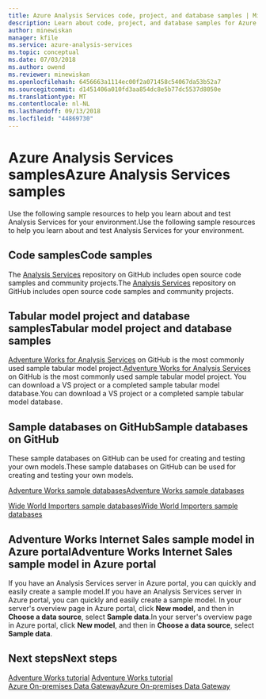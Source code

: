 ```yaml
---
title: Azure Analysis Services code, project, and database samples | Microsoft Docs
description: Learn about code, project, and database samples for Azure Analysis Services.
author: minewiskan
manager: kfile
ms.service: azure-analysis-services
ms.topic: conceptual
ms.date: 07/03/2018
ms.author: owend
ms.reviewer: minewiskan
ms.openlocfilehash: 6456663a1114ec00f2a071458c54067da53b52a7
ms.sourcegitcommit: d1451406a010fd3aa854dc8e5b77dc5537d8050e
ms.translationtype: MT
ms.contentlocale: nl-NL
ms.lasthandoff: 09/13/2018
ms.locfileid: "44869730"
---
```

# <a name="azure-analysis-services-samples"></a><span data-ttu-id="9d60b-103">Azure Analysis Services samples</span><span class="sxs-lookup"><span data-stu-id="9d60b-103">Azure Analysis Services samples</span></span>
<span data-ttu-id="9d60b-104">Use the following sample resources to help you learn about and test Analysis Services for your environment.</span><span class="sxs-lookup"><span data-stu-id="9d60b-104">Use the following sample resources to help you learn about and test Analysis Services for your environment.</span></span>

## <a name="code-samples"></a><span data-ttu-id="9d60b-105">Code samples</span><span class="sxs-lookup"><span data-stu-id="9d60b-105">Code samples</span></span>
<span data-ttu-id="9d60b-106">The [Analysis Services](https://github.com/Microsoft/Analysis-Services) repository on GitHub includes open source code samples and community projects.</span><span class="sxs-lookup"><span data-stu-id="9d60b-106">The [Analysis Services](https://github.com/Microsoft/Analysis-Services) repository on GitHub includes open source code samples and community projects.</span></span> 

## <a name="tabular-model-project-and-database-samples"></a><span data-ttu-id="9d60b-107">Tabular model project and database samples</span><span class="sxs-lookup"><span data-stu-id="9d60b-107">Tabular model project and database samples</span></span>
<span data-ttu-id="9d60b-108">[Adventure Works for Analysis Services](https://github.com/Microsoft/sql-server-samples/releases/tag/adventureworks-analysis-services) on GitHub is the most commonly used sample tabular model project.</span><span class="sxs-lookup"><span data-stu-id="9d60b-108">[Adventure Works for Analysis Services](https://github.com/Microsoft/sql-server-samples/releases/tag/adventureworks-analysis-services) on GitHub is the most commonly used sample tabular model project.</span></span> <span data-ttu-id="9d60b-109">You can download a VS project or a completed sample tabular model database.</span><span class="sxs-lookup"><span data-stu-id="9d60b-109">You can download a VS project or a completed sample tabular model database.</span></span>


## <a name="sample-databases-on-github"></a><span data-ttu-id="9d60b-110">Sample databases on GitHub</span><span class="sxs-lookup"><span data-stu-id="9d60b-110">Sample databases on GitHub</span></span>
<span data-ttu-id="9d60b-111">These sample databases on GitHub can be used for creating and testing your own models.</span><span class="sxs-lookup"><span data-stu-id="9d60b-111">These sample databases on GitHub can be used for creating and testing your own models.</span></span> 

[<span data-ttu-id="9d60b-112">Adventure Works sample databases</span><span class="sxs-lookup"><span data-stu-id="9d60b-112">Adventure Works sample databases</span></span>](https://github.com/Microsoft/sql-server-samples/releases/tag/adventureworks2014)

[<span data-ttu-id="9d60b-113">Wide World Importers sample databases</span><span class="sxs-lookup"><span data-stu-id="9d60b-113">Wide World Importers sample databases</span></span>](https://github.com/Microsoft/sql-server-samples/releases/tag/wide-world-importers-v1.0)

## <a name="adventure-works-internet-sales-sample-model-in-azure-portal"></a><span data-ttu-id="9d60b-114">Adventure Works Internet Sales sample model in Azure portal</span><span class="sxs-lookup"><span data-stu-id="9d60b-114">Adventure Works Internet Sales sample model in Azure portal</span></span>
<span data-ttu-id="9d60b-115">If you have an Analysis Services server in Azure portal, you can quickly and easily create a sample model.</span><span class="sxs-lookup"><span data-stu-id="9d60b-115">If you have an Analysis Services server in Azure portal, you can quickly and easily create a sample model.</span></span> <span data-ttu-id="9d60b-116">In your server's overview page in Azure portal, click **New model**, and then in **Choose a data source**, select **Sample data**.</span><span class="sxs-lookup"><span data-stu-id="9d60b-116">In your server's overview page in Azure portal, click **New model**, and then in **Choose a data source**, select **Sample data**.</span></span>



## <a name="next-steps"></a><span data-ttu-id="9d60b-117">Next steps</span><span class="sxs-lookup"><span data-stu-id="9d60b-117">Next steps</span></span>

<span data-ttu-id="9d60b-118">[Adventure Works tutorial](tutorials/aas-adventure-works-tutorial.md) </span><span class="sxs-lookup"><span data-stu-id="9d60b-118">[Adventure Works tutorial](tutorials/aas-adventure-works-tutorial.md) </span></span>  
[<span data-ttu-id="9d60b-119">Azure On-premises Data Gateway</span><span class="sxs-lookup"><span data-stu-id="9d60b-119">Azure On-premises Data Gateway</span></span>](analysis-services-gateway.md)  
